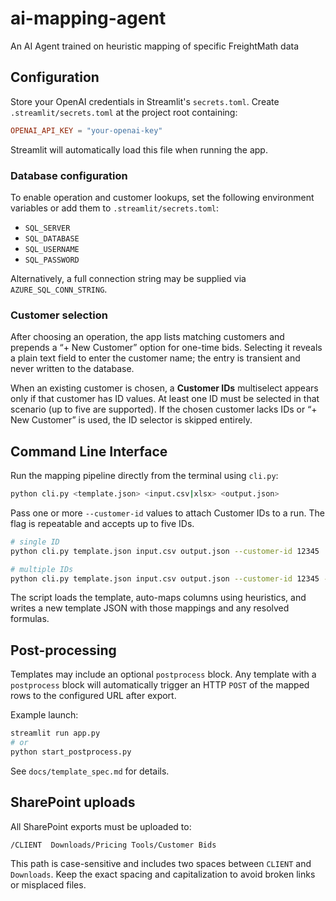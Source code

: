 # ai-mapping-agent
An AI Agent trained on heuristic mapping of specific FreightMath data

## Configuration

Store your OpenAI credentials in Streamlit's `secrets.toml`.
Create `.streamlit/secrets.toml` at the project root containing:

```toml
OPENAI_API_KEY = "your-openai-key"
```

Streamlit will automatically load this file when running the app.

### Database configuration

To enable operation and customer lookups, set the following environment variables
or add them to `.streamlit/secrets.toml`:

- `SQL_SERVER`
- `SQL_DATABASE`
- `SQL_USERNAME`
- `SQL_PASSWORD`

Alternatively, a full connection string may be supplied via
`AZURE_SQL_CONN_STRING`.

### Customer selection

After choosing an operation, the app lists matching customers and prepends a “+ New Customer” option for one-time bids. Selecting it reveals a plain text field
to enter the customer name; the entry is transient and never written to the
database.

When an existing customer is chosen, a **Customer IDs** multiselect appears only
if that customer has ID values. At least one ID must be selected in that
scenario (up to five are supported). If the chosen customer lacks IDs or “+
New Customer” is used, the ID selector is skipped entirely.

## Command Line Interface

Run the mapping pipeline directly from the terminal using `cli.py`:

```bash
python cli.py <template.json> <input.csv|xlsx> <output.json>
```

Pass one or more `--customer-id` values to attach Customer IDs to a run. The
flag is repeatable and accepts up to five IDs.

```bash
# single ID
python cli.py template.json input.csv output.json --customer-id 12345

# multiple IDs
python cli.py template.json input.csv output.json --customer-id 12345 --customer-id 67890
```

The script loads the template, auto-maps columns using heuristics, and writes a
new template JSON with those mappings and any resolved formulas.

## Post-processing

Templates may include an optional `postprocess` block. Any template with a
`postprocess` block will automatically trigger an HTTP `POST` of the mapped
rows to the configured URL after export.

Example launch:

```bash
streamlit run app.py
# or
python start_postprocess.py
```

See `docs/template_spec.md` for details.

## SharePoint uploads

All SharePoint exports must be uploaded to:

```
/CLIENT  Downloads/Pricing Tools/Customer Bids
```

This path is case-sensitive and includes two spaces between `CLIENT` and `Downloads`. Keep the exact spacing and capitalization to avoid broken links or misplaced files.
